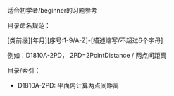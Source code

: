 适合初学者/beginner的习题参考

目录命名规范：

[类前缀][年月][序号:1-9/A-Z]-[描述缩写/不超过6个字母]

例如：D1810A-2PD， 2PD=2PointDistance / 两点间距离

目录/索引：

- D1810A-2PD: 平面内计算两点间距离
